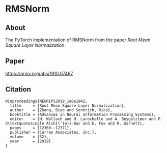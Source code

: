 # RMSNorm

## About
The PyTorch implementation of RMSNorm from the paper *Root Mean Square Layer Normalization*.

## Paper
https://arxiv.org/abs/1910.07467

## Citation
```
@inproceedings{NEURIPS2019_1e8a1942,
  title     = {Root Mean Square Layer Normalization},
  author    = {Zhang, Biao and Sennrich, Rico},
  booktitle = {Advances in Neural Information Processing Systems},
  editor    = {H. Wallach and H. Larochelle and A. Beygelzimer and F. d\textquotesingle Alch{\'{e}}-Buc and E. Fox and R. Garnett},
  pages     = {12360--12371},
  publisher = {Curran Associates, Inc.},
  volume    = {32},
  year      = {2019}
}
```